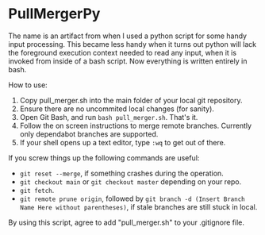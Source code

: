 # PullMergerPy


The name is an artifact from when I used a python script for some handy input processing. This became less handy when it turns out python will lack the foreground execution context needed to read any input, when it is invoked from inside of a bash script. Now everything is written entirely in bash.

How to use: 

1. Copy pull_merger.sh into the main folder of your local git repository. 
2. Ensure there are no uncommited local changes (for sanity).
3. Open Git Bash, and run `bash pull_merger.sh`. That's it.
4. Follow the on screen instructions to merge remote branches. Currently only dependabot branches are supported.
5. If your shell opens up a text editor, type `:wq` to get out of there. 

If you screw things up the following commands are useful:

* `git reset --merge`, if something crashes during the operation.  
* `git checkout main` or `git checkout master` depending on your repo.  
* `git fetch`.  
* `git remote prune origin`, followed by `git branch -d (Insert Branch Name Here without parentheses)`, if stale branches are still stuck in local.  

By using this script, agree to add "pull_merger.sh" to your .gitignore file. 